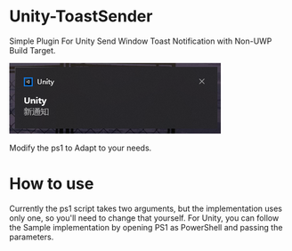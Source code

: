 # Unity-ToastSender

Simple Plugin For Unity Send Window Toast Notification with Non-UWP Build Target.

![Demo](./Unity-ToastSender_resources/image-20240417102105225.png)


Modify the ps1 to Adapt to your needs.

# How to use
Currently the ps1 script takes two arguments, but the implementation uses only one, so you'll need to change that yourself.
For Unity, you can follow the Sample implementation by opening PS1 as PowerShell and passing the parameters.